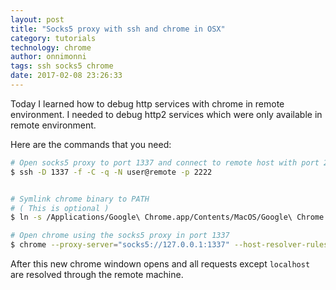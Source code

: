```yaml
---
layout: post
title: "Socks5 proxy with ssh and chrome in OSX"
category: tutorials
technology: chrome
author: onnimonni
tags: ssh socks5 chrome
date: 2017-02-08 23:26:33
---
```


Today I learned how to debug http services with chrome in remote environment.
I needed to debug http2 services which were only available in remote environment.

Here are the commands that you need:
```bash
# Open socks5 proxy to port 1337 and connect to remote host with port 2222
$ ssh -D 1337 -f -C -q -N user@remote -p 2222


# Symlink chrome binary to PATH
# ( This is optional )
$ ln -s /Applications/Google\ Chrome.app/Contents/MacOS/Google\ Chrome /usr/local/bin/chrome

# Open chrome using the socks5 proxy in port 1337
$ chrome --proxy-server="socks5://127.0.0.1:1337" --host-resolver-rules="MAP * 0.0.0.0 , EXCLUDE localhost"
```

After this new chrome windown opens and all requests except `localhost` are resolved through the remote machine.